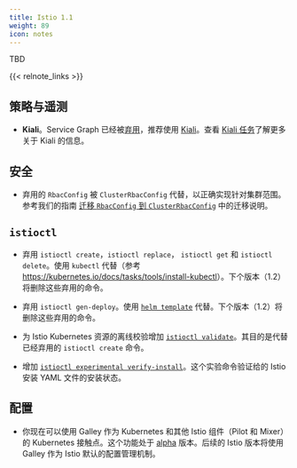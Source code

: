 ```yaml
---
title: Istio 1.1
weight: 89
icon: notes
---
```


TBD

{{< relnote_links >}}

## 策略与遥测

- **Kiali**。Service Graph 已经被[弃用](https://github.com/istio/istio/issues/9066)，推荐使用 [Kiali](https://www.kiali.io)。查看 [Kiali 任务](/zh/docs/tasks/telemetry/kiali/)了解更多关于 Kiali 的信息。

## 安全

- 弃用的 `RbacConfig` 被 `ClusterRbacConfig` 代替，以正确实现针对集群范围。
  参考我们的指南 [迁移 `RbacConfig` 到 `ClusterRbacConfig`](/zh/docs/setup/kubernetes/upgrading-istio/#迁移-rbacconfig-到-clusterrbacconfig) 中的迁移说明。

## `istioctl`

- 弃用 `istioctl create`，`istioctl replace`， `istioctl get` 和 `istioctl delete`。使用 `kubectl` 代替（参考<https://kubernetes.io/docs/tasks/tools/install-kubectl>）。下个版本（1.2）将删除这些弃用的命令。
- 弃用 `istioctl gen-deploy`。使用 [`helm template`](/zh/docs/setup/kubernetes/helm-install/#选项1-通过-helm-的-helm-template-安装-istio) 代替。下个版本（1.2）将删除这些弃用的命令。

- 为 Istio Kubernetes 资源的离线校验增加 [`istioctl validate`](/docs/reference/commands/istioctl/#istioctl-validate)。其目的是代替已经弃用的 `istioctl create` 命令。

- 增加 [`istioctl experimental verify-install`](/docs/reference/commands/istioctl/#istioctl-experimental-verify-install)。这个实验命令验证给的 Istio 安装 YAML 文件的安装状态。

## 配置

- 你现在可以使用 Galley 作为 Kubernetes 和其他 Istio 组件（Pilot 和 Mixer）的 Kubernetes 接触点。这个功能处于  [alpha](/zh/about/feature-stages/#功能阶段定义) 版本。后续的 Istio 版本将使用 Galley 作为 Istio 默认的配置管理机制。


